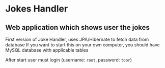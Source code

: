 # Jokes Handler
## Web application which shows user the jokes

First version of Joke Handler, uses JPA/Hibernate to fetch data from database
If you want to start this on your own computer, you should have MySQL database
with applicable tables

After start user must login (username: `root`, password: `toor`)
